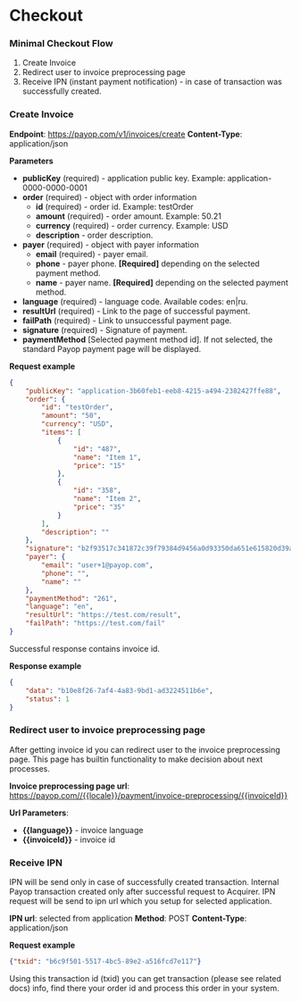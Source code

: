 # Checkout

### Minimal Checkout Flow

1. Create Invoice
2. Redirect user to invoice preprocessing page
3. Receive IPN (instant payment notification) - in case of transaction was successfully created.

### Create Invoice

**Endpoint**: https://payop.com/v1/invoices/create
**Content-Type**: application/json

**Parameters**
* **publicKey** (required) - application public key. Example: application-0000-0000-0001
* **order** (required) - object with order information
  *  **id** (required) - order id. Example: testOrder
  *  **amount** (required) - order amount. Example: 50.21
  *  **currency** (required) - order currency. Example: USD
  *  **description** - order description.
* **payer** (required) - object with payer information
  *  **email** (required) - payer email.
  *  **phone** - payer phone. **[Required]** depending on the selected payment method.
  *  **name** - payer name. **[Required]** depending on the selected payment method.
* **language** (required) - language code. Available codes: en|ru.
* **resultUrl** (required) - Link to the page of successful payment.
* **failPath** (required) - Link to unsuccessful payment page.
* **signature** (required) - Signature of payment.
* **paymentMethod**  [Selected payment method id]. If not selected, the standard Payop payment page will be displayed.

**Request example**
```json
{
    "publicKey": "application-3b60feb1-eeb8-4215-a494-2382427ffe88",
    "order": {
        "id": "testOrder",
        "amount": "50",
        "currency": "USD",
        "items": [
            {
                "id": "487",
                "name": "Item 1",
                "price": "15"
            },
            {
                "id": "358",
                "name": "Item 2",
                "price": "35"
            }
        ],
        "description": ""
    },
    "signature": "b2f93517c341872c39f79384d9456a0d93350da651e615820d39a6aa626462b3",
    "payer": {
        "email": "user+1@payop.com",
        "phone": "",
        "name": ""
    },
    "paymentMethod": "261",
    "language": "en",
    "resultUrl": "https://test.com/result",
    "failPath": "https://test.com/fail"
}
```

Successful response contains invoice id.

**Response example**

```json
{
    "data": "b10e8f26-7af4-4a83-9bd1-ad3224511b6e",
    "status": 1
}
```

### Redirect user to invoice preprocessing page

After getting invoice id you can redirect user to the invoice preprocessing page.
This page has builtin functionality to make decision about next processes.

**Invoice preprocessing page url**:  https://payop.com//{{locale}}/payment/invoice-preprocessing/{{invoiceId}}

**Url Parameters**:
* **{{language}}** - invoice language
* **{{invoiceId}}** - invoice id

### Receive IPN

IPN will be send only in case of successfully created transaction.
Internal Payop transaction created only after successful request to Acquirer.
IPN request will be send to ipn url which you setup for selected application.

**IPN url**: selected from application
**Method**: POST
**Content-Type**: application/json

**Request example**

```json
{"txid": "b6c9f501-5517-4bc5-89e2-a516fcd7e117"}
```
Using this transaction id (txid) you can get transaction (please see related docs) info,
find there your order id and process this order in your system.



